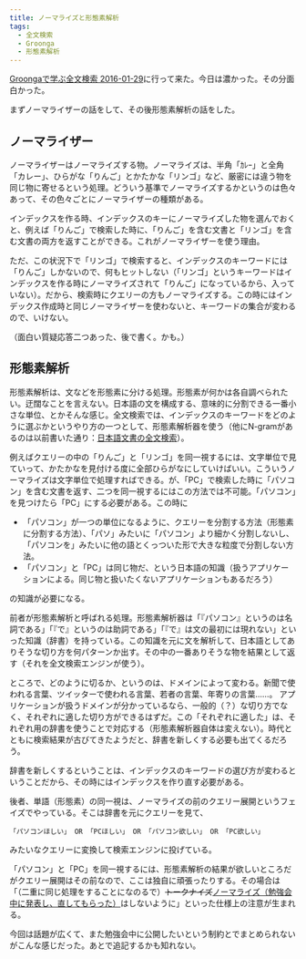 ```yaml
---
title: ノーマライズと形態素解析
tags:
  - 全文検索
  - Groonga
  - 形態素解析
---
```


[Groongaで学ぶ全文検索 2016-01-29][]に行って来た。今日は濃かった。その分面白かった。

まずノーマライザーの話をして、その後形態素解析の話をした。

ノーマライザー
--------------

ノーマライザーはノーマライズする物。ノーマライズは、半角「ｶﾚｰ」と全角「カレー」、ひらがな「りんご」とかたかな「リンゴ」など、厳密には違う物を同じ物に寄せるという処理。どういう基準でノーマライズするかというのは色々あって、その色々ごとにノーマライザーの種類がある。

インデックスを作る時、インデックスのキーにノーマライズした物を選んでおくと、例えば「りんご」で検索した時に、「りんご」を含む文書と「リンゴ」を含む文書の両方を返すことができる。これがノーマライザーを使う理由。

ただ、この状況下で「リンゴ」で検索すると、インデックスのキーワードには「りんご」しかないので、何もヒットしない（「リンゴ」というキーワードはインデックスを作る時にノーマライズされて「りんご」になっているから、入っていない）。だから、検索時にクエリーの方もノーマライズする。この時にはインデックス作成時と同じノーマライザーを使わないと、キーワードの集合が変わるので、いけない。

（面白い質疑応答二つあった、後で書く。かも。）

形態素解析
----------

形態素解析は、文などを形態素に分ける処理。形態素が何かは各自調べられたい。迂闊なことを言えない。日本語の文を構成する、意味的に分割できる一番小さな単位、とかそんな感じ。全文検索では、インデックスのキーワードをどのように選ぶかというやり方の一つとして、形態素解析器を使う（他にN-gramがあるのは以前書いた通り：[日本語文書の全文検索][]）。

例えばクエリーの中の「りんご」と「リンゴ」を同一視するには、文字単位で見ていって、かたかなを見付ける度に全部ひらがなにしていけばいい。こういうノーマライズは文字単位で処理すればできる。が、「PC」で検索した時に「パソコン」を含む文書を返す、二つを同一視するにはこの方法では不可能。「パソコン」を見つけたら「PC」にする必要がある。この時に

* 「パソコン」が一つの単位になるように、クエリーを分割する方法（形態素に分割する方法）、「パソ」みたいに「パソコン」より細かく分割しないし、「パソコンを」みたいに他の語とくっついた形で大きな粒度で分割しない方法。
* 「パソコン」と「PC」は同じ物だ、という日本語の知識（扱うアプリケーションによる。同じ物と扱いたくないアプリケーションもあるだろう）

の知識が必要になる。

前者が形態素解析と呼ばれる処理。形態素解析器は「『パソコン』というのは名詞である」「『で』というのは助詞である」「『で』は文の最初には現れない」といった知識（辞書）を持っている。この知識を元に文を解析して、日本語としてありそうな切り方を何パターンか出す。その中の一番ありそうな物を結果として返す（それを全文検索エンジンが使う）。

ところで、どのように切るか、というのは、ドメインによって変わる。新聞で使われる言葉、ツイッターで使われる言葉、若者の言葉、年寄りの言葉……。
アプリケーションが扱うドメインが分かっているなら、一般的（？）な切り方でなく、それぞれに適した切り方ができるはずだ。この「それぞれに適した」は、それぞれ用の辞書を使うことで対応する（形態素解析器自体は変えない）。時代とともに検索結果が古びてきたようだと、辞書を新しくする必要も出てくるだろう。

辞書を新しくするということは、インデックスのキーワードの選び方が変わるということだから、その時にはインデックスを作り直す必要がある。

後者、単語（形態素）の同一視は、ノーマライズの前のクエリー展開というフェイズでやっている。そこは辞書を元にクエリーを見て、

    「パソコンほしい」 OR 「PCほしい」 OR 「パソコン欲しい」 OR 「PC欲しい」

みたいなクエリーに変換して検索エンジンに投げている。

「パソコン」と「PC」を同一視するには、形態素解析の結果が欲しいところだがクエリー展開はその前なので、ここは独自に頑張ったりする。その場合は「（二重に同じ処理をすることになのるで）<del>トークナイズ</del><ins>ノーマライズ（勉強会中に発表し、直してもらった）</ins>はしないように」といった仕様上の注意が生まれる。

今回は話題が広くて、また勉強会中に公開したいという制約とでまとめられないがこんな感じだった。あとで追記するかも知れない。

[Groongaで学ぶ全文検索 2016-01-29]: https://groonga.doorkeeper.jp/events/37647
[日本語文書の全文検索]: ../../2015/11/20.html
